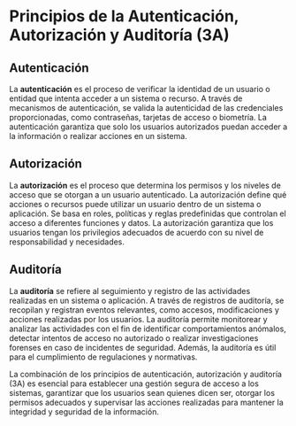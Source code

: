 # Principios de la Autenticación, Autorización y Auditoría (3A)

## Autenticación
La **autenticación** es el proceso de verificar la identidad de un usuario o entidad que intenta acceder a un sistema o recurso. A través de mecanismos de autenticación, se valida la autenticidad de las credenciales proporcionadas, como contraseñas, tarjetas de acceso o biometría. La autenticación garantiza que solo los usuarios autorizados puedan acceder a la información o realizar acciones en un sistema.

## Autorización
La **autorización** es el proceso que determina los permisos y los niveles de acceso que se otorgan a un usuario autenticado. La autorización define qué acciones o recursos puede utilizar un usuario dentro de un sistema o aplicación. Se basa en roles, políticas y reglas predefinidas que controlan el acceso a diferentes funciones y datos. La autorización garantiza que los usuarios tengan los privilegios adecuados de acuerdo con su nivel de responsabilidad y necesidades.

## Auditoría
La **auditoría** se refiere al seguimiento y registro de las actividades realizadas en un sistema o aplicación. A través de registros de auditoría, se recopilan y registran eventos relevantes, como accesos, modificaciones y acciones realizadas por los usuarios. La auditoría permite monitorear y analizar las actividades con el fin de identificar comportamientos anómalos, detectar intentos de acceso no autorizado o realizar investigaciones forenses en caso de incidentes de seguridad. Además, la auditoría es útil para el cumplimiento de regulaciones y normativas.

La combinación de los principios de autenticación, autorización y auditoría (3A) es esencial para establecer una gestión segura de acceso a los sistemas, garantizar que los usuarios sean quienes dicen ser, otorgar los permisos adecuados y supervisar las acciones realizadas para mantener la integridad y seguridad de la información.